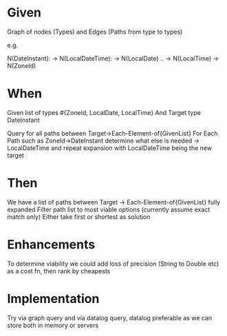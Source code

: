 # Given

Graph of nodes (Types) and Edges (Paths from type to types)

e.g.

N(DateInstant): -> N(LocalDateTime):    -> N(LocalDate)
                ..                      -> N(LocalTime)
                -> N(ZoneId)

# When

Given list of types #{ZoneId, LocalDate, LocalTime}
And Target type DateInstant

Query for all paths between Target->Each-Element-of{GivenList}
For Each Path such as ZoneId->DateInstant determine what else is needed -> LocalDateTime and repeat expansion with LocalDateTime being the new target

# Then

We have a list of paths between Target -> Each-Element-of{GivenList} fully expanded
Filter path list to most viable options (currently assume exact match only)
Either take first or shortest as solution

# Enhancements

To determine viability we could add loss of precision (String to Double etc) as a cost fn, then rank by cheapests

# Implementation

Try via graph query and via datalog query, datalog preferable as we can store both in memory or servers
